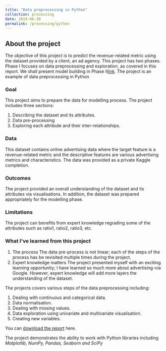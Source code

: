```yaml
---
title: "Data preprocessing in Python"
collection: processing
date: 2019-06-30
permalink: /processing/python
---
```

## About the project
  The objective of this project is to predict the revenue-related metric using the dataset provided by a client, an ad agency. This project has two phases. Phase I focuses on data preprocessing and exploration, as covered in this report. We shall present model building in Phase II[link](/machinelearning/machinelearning-google).
  The project is an example of data preprocessing in Python
### Goal
  This project aims to prepare the data for modelling process. The project includes three sections:
  1. Describing the dataset and its attributes.
  2. Data pre-processing
  3. Exploring each attribute and their inter-relationships.
### Data
  This dataset contains online advertising data where the target feature is a revenue-related metric and the descriptive features are various advertising metrics and characteristics. The data was provided as a private Kaggle completion.
### Outcomes
  The project provided an overall understanding of the dataset and its attributes via visualisations. In addition, the dataset was prepared appropriately for the modelling phase.
### Limitations
  The project can benefits from expert knowledge regrading some of the attributes such as ratio1, ratio2, ratio3, etc.
### What I've learned from this project
  1. The process
    The data pre-process is not linear; each of the steps of the process has be revisited multiple times during the project.
  2. Expert knowledge matters
    The project presented myself with an exciting learning opportunity; I have learned so much more about advertising-via Google. However, expert knowledge will add more layers the understanding of the dataset.

The projects covers various steps of the data preprocessing including:
  1. Dealing with continuous and categorical data.
  2. Data normalisation.
  3. Dealing with missing values.
  4. Data exploration using univariate and multivariate visualisation.
  5. Creating new variables.

You can [download the report](https://minhphan88.github.io/assets/Preprocessing-python.pdf) here.

The project demonstrates the ability to work with Python libraries including *Matplotlib, NumPy, Pandas, Seaborn and SciPy*
